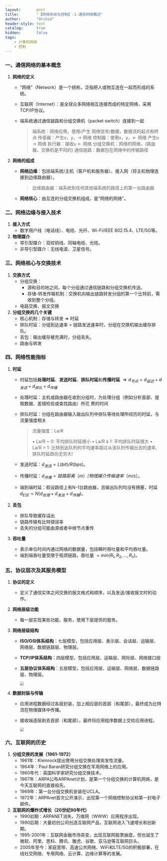 ```yaml
---
layout:       post
title:        "【网络系统与控制】-1-通信网络概述"
author:       "Orchid"
header-style: text
catalog:      true
hidden:       false
tags:
    - 计算机网络
    - 控制
---
```




### 一、通信网络的基本概念

1. **网络的定义**

   - “网络”（Network）是一个统称，泛指把人或物互连在一起而形成的系统。

   - 互联网（Internet）：是全球众多网络相互连接而成的特定网络，采用TCP/IP协议。

   - 端系统通过通信链路和分组交换机（packet switch）连接到一起

     > 端系统：网络应用，使用/产生 网络信号/数据，数据流的起点和终点
     >                传感器：产生x，y，-> 网络
     >                控制器：使用x，y，<- 网络
     >                               产生u -> 网络
     >                执行器：接收u <- 网络
     > 分组交换机：网络的网络，(路由器、交换机是不同的)
     > 通信链路：数据包在网络中的传输路径

2. **网络的组成**

   - **网络边缘**：包括端系统/主机（客户机和服务器）、接入网（将主机物理连接到边缘路由器）。

     > 边缘路由器：端系统到任何其他端系统的路径上的第一台路由器

   - **网络核心**：由互连的分组交换机组成，是“网络的网络”。

### 二、网络边缘与接入技术

1. **接入方式**
   - 数字用户线（电话线）、电缆、光纤、Wi-Fi/IEEE 802.15.4、LTE/5G等。
2. **物理媒介**
   - 导引型媒介：双绞铜线、同轴电缆、光缆。
   - 非导引型媒介：无线电波、卫星信号。

### 三、网络核心与交换技术

1. **交换方式**
   - 分组交换：
     - 源和目的地之间，每个分组通过通信链路和分组交换机传送。
     - 存储-转发传输机制：交换机向输出链路转发分组的第一个比特前，需收到整个分组。
   - 电路交换、报文交换
2. **分组交换的几个关键**
   - 核心机制：存储与转发 $\Rightarrow$ 时延
   - 排队时延：分组到达速率 > 链路发送速率时，分组在交换机输出缓存排队。
   - 丢包：输出缓存被充满时，分组丢失。
   - 路由与转发

### 四、网络性能指标

1. **时延**

   - 时延包括**处理时延**、**发送时延**、**排队时延**和**传播时延** $\Rightarrow d_{节点} = d_{延迟}+d_{发送}+d_{排队}+d_{传播}$

   - 处理时延：主机或路由器在收到分组时，为处理分组（例如分析首部、提取数据、差错检验或查找路由）所花
     费的时间

   - 排队时延：分组在路由器输入输出队列中排队等待处理所经历的时延，与流量强度相关

     > 流量强度：La/R
     >
     > • La/R ~ 0: 平均排队时延很小
     > • La/R à 1: 平均排队时延很大
     > • La/R > 1: 比特到达队列的平均速率超过从该队列传输出去的速率, 排队时延趋向无穷大!

   - 发送时延：$d_{发送}=L(bit)/R(bps)$。

   - 传播时延：$d_{传播}=链路距离（m）/物理媒介传输速率（m/s）$。

   - 端到端时延：假设路径上有N-1台路由器，且输出队列均没有拥塞，时延 $d_{E2E}=N(d_{处理}+d_{发送}+d_{传播})$。

2. **丢包**

   - 排队导致缓存溢出
   - 链路传输有比特错误率
   - 丢失的分组可能由源或者中继节点重传

3. **吞吐量**

   - 表示单位时间内通过网络的数据量，包括瞬时吞吐量和平均吞吐量。
   - 端到端吞吐量受限于瓶颈链路，吞吐量 $=min(R_1,R_2,…,R_n)$。

### 五、协议层次及其服务模型

1. **协议的定义**

   - 定义了通信实体之间交换的报文格式和顺序，以及发送/接收报文时的动作。

2. **网络层级功能**

   - 每一层实现某些功能、服务，使用下层提供的服务。

3. **网络层级结构**

   - **ISO/OSI体系结构**：七层模型，包括应用层、表示层、会话层、运输层、网络层、数据链路层、物理层。

   - **TCP/IP体系结构**：四层模型，包括应用层、运输层、网际层、网络接口层

   - **五层协议体系结构**：五层模型，包括应用层、运输层、网络层、数据链路层、物理层。

     <img src="{{ site.baseurl }}/img/【网络系统与控制】/image.png" style="zoom:75%;" />

4. **数据封装与传输**

   - 应用进程数据经过各层封装，加上相应层的首部（和尾部），最终成为比特流在物理媒体中传播。

   - 接收端逐层剥去首部（和尾部），最终将应用程序数据上交给应用进程。

     <img src="{{ site.baseurl }}/img/【网络系统与控制】/image1.png" style="zoom:75%;" />

### 六、互联网的历史

1. **分组交换的发展（1961-1972）**
   - 1961年：Kleinrock提出使用分组交换处理突发性流量。
   - 1964年：Paul Baran研究分组交换在军用网络上的应用。
   - 1960年代：英国科学家研究分组交换技术。
   - 1967年：ARPA公布ARPAnet计划，是第一个分组交换的计算机网络，是今天互联网的直接祖先。
   - 1969年：第一台分组交换机安装在UCLA。
   - 1972年：ARPAnet首次公开演示，出现第一个网络控制协议和第一封电子邮件。
2. **互联网的爆炸式增长（20世纪90年代）**
   - 1990初期：ARPANET消失，万维网（WWW）应用程序出现。
   - 1990后期：大量初创公司创造互联网产品，互联网进入飞速增长和创新期。
   - 1995-2001年：互联网金融市场突变，出现互联网股票崩盘，但也诞生了微软、阿里、思科、腾讯、雅虎、谷歌、亚马逊等互联网巨头。
   - 2005年至今：家庭宽带、高速公共网络、WiFi和LTE/5G的积极部署，在线社交网络、专用网络、云计算、边缘计算等的发展。


